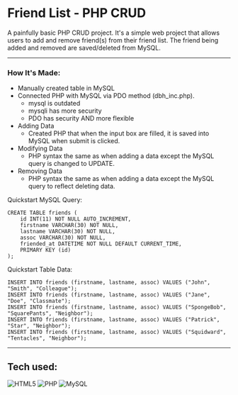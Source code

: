 # Friend List - PHP CRUD

A painfully basic PHP CRUD project. It's a simple web project that allows users to add and remove friend(s) from their friend list. The friend being added and removed are saved/deleted from MySQL.

<hr>

### How It's Made:

- Manually created table in MySQL
- Connected PHP with MySQL via PDO method (dbh_inc.php).
  - mysql is outdated
  - mysqli has more security
  - PDO has security AND more flexible
- Adding Data
  - Created PHP that when the input box are filled, it is saved into MySQL when submit is clicked.
- Modifying Data
  - PHP syntax the same as when adding a data except the MySQL query is changed to UPDATE.
- Removing Data
  - PHP syntax the same as when adding a data except the MySQL query to reflect deleting data.

Quickstart MySQL Query:

```
CREATE TABLE friends (
    id INT(11) NOT NULL AUTO_INCREMENT,
    firstname VARCHAR(30) NOT NULL,
    lastname VARCHAR(30) NOT NULL,
    assoc VARCHAR(30) NOT NULL,
    friended_at DATETIME NOT NULL DEFAULT CURRENT_TIME,
    PRIMARY KEY (id)
);

```

Quickstart Table Data:

```
INSERT INTO friends (firstname, lastname, assoc) VALUES ("John", "Smith", "Colleague");
INSERT INTO friends (firstname, lastname, assoc) VALUES ("Jane", "Doe", "Classmate");
INSERT INTO friends (firstname, lastname, assoc) VALUES ("SpongeBob", "SquarePants", "Neighbor");
INSERT INTO friends (firstname, lastname, assoc) VALUES ("Patrick", "Star", "Neighbor");
INSERT INTO friends (firstname, lastname, assoc) VALUES ("Squidward", "Tentacles", "Neighbor");

```

<hr>

## Tech used:

![HTML5](https://img.shields.io/badge/-HTML5-1d1f21?style=flat&logo=HTML5&logoColor=E34F26)
![PHP](https://img.shields.io/badge/PHP-1d1f21?&logo=php&logoColor=white)
![MySQL](https://img.shields.io/badge/-MySQL-1d1f21?style=flat&logo=MySQL&logoColor=white)

